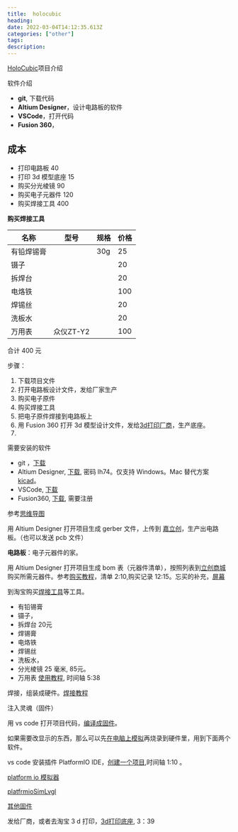 ```yaml
---
title:  holocubic
heading: 
date: 2022-03-04T14:12:35.613Z
categories: ["other"]
tags: 
description: 
---
```


[HoloCubic](https://github.com/peng-zhihui/HoloCubic)项目介绍

软件介绍
- **git**, 下载代码
- **Altium Designer**，设计电路板的软件
- **VSCode**，打开代码
- **Fusion 360**，

## 成本 
- 打印电路板 40
- 打印 3d 模型底座  15
- 购买分光棱镜 90
- 购买电子元器件 120
- 购买焊接工具 400

**购买焊接工具** 

| 名称       | 型号 | 规格      | 价格 |
| ---------- | ---- | --------- | ---- |
| 有铅焊锡膏 |      | 30g       | 25   |
| 镊子       |      |           | 20   |
| 拆焊台     |      |           | 20   |
| 电烙铁     |      |           | 100  |
| 焊锡丝     |      |           | 20   |
| 洗板水     |      |           | 20   |
| 万用表     | 众仪ZT-Y2     |           | 100  |
合计 400 元


 



步骤：
1. 下载项目文件
2. 打开电路板设计文件，发给厂家生产
3. 购买电子原件
4. 购买焊接工具
5. 把电子原件焊接到电路板上
6. 用 Fusion 360 打开 3d 模型设计文件，发给[3d打印厂商](https://www.sanweihou.com/)，生产底座。
7. 


需要安装的软件
- git ，[下载](https://git-scm.com/downloads)
- Altium Designer, [下载](https://pan.baidu.com/share/init?surl=Pv9k0FPlfHzJUIcYQFhbew), 密码 lh74。仅支持 Windows。Mac 替代方案 [kicad](https://www.kicad.org/)。
- VSCode, [下载](https://code.visualstudio.com/)
- Fusion360,  [下载](https://www.autodesk.com.cn/products/fusion-360/free-trial?trial=trialdownloads-f360), 需要注册

参考[思维导图]([软件](https://www.canva.cn/design/DAEw1e4CEyc/X1hiJK5UU0n6zFql7MuHDA/view?utm_content=DAEw1e4CEyc&utm_campaign=designshare&utm_medium=link&utm_source=publishshareli#3))


用 Altium  Designer 打开项目生成 gerber 文件，上传到 [嘉立创](https://www.jlc.com/)，生产出电路板。（也可以发送 pcb 文件）

**电路板**：电子元器件的家。

用 Altium Designer 打开项目生成 bom 表（元器件清单），按照列表到[立创商城](https://www.szlcsc.com/)购买所需元器件。参考[购买教程](https://www.bilibili.com/video/BV11h41147iJ?p=3&spm_id_from=pageDriver)，清单 2:10,购买记录 12:15。忘买的补充，[屏幕](https://www.bilibili.com/video/BV11h41147iJ?p=8&spm_id_from=pageDriver)

到淘宝购买[焊接工具](https://www.bilibili.com/video/BV11h41147iJ?p=4&spm_id_from=pageDriver)等工具。
- 有铅锡膏
- 镊子，
- 拆焊台 20元
- 焊锡膏
- 电烙铁
- 焊锡丝
- 洗板水，
- 分光棱镜 25 毫米, 85元。
- 万用表 [使用教程](https://www.bilibili.com/video/BV11h41147iJ?p=11),  时间轴 5:38

焊接，组装成硬件。[焊接教程](https://www.bilibili.com/video/BV11h41147iJ?p=11)


注入灵魂（固件）


用 vs code 打开项目代码，[编译成固件](https://www.bilibili.com/video/BV11h41147iJ?p=5&spm_id_from=pageDriver)。


如果需要改显示的东西，那么可以先[在电脑上模拟](https://www.bilibili.com/video/BV11h41147iJ?p=6&spm_id_from=pageDriver)再烧录到硬件里，用到下面两个软件。

vs code 安装插件 PlatformIO IDE，[创建一个项目](https://www.bilibili.com/video/BV11h41147iJ?p=5),时间轴 1:10 。


[platform io 模拟器](https://github.com/lvgl/lv_platformio)

[platfrmioSimLvgl](https://github.com/Sakulaczx/platfrmioSimLvgl)


[其他固件](https://github.com/ClimbSnail/HoloCubic_AIO)


发给厂商，或者去淘宝 3 d 打印，[3d打印底座](https://www.bilibili.com/video/BV11h41147iJ?p=7&spm_id_from=pageDriver), 3：39



